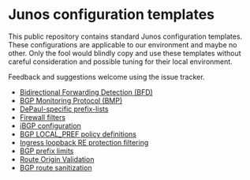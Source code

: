 # Junos configuration templates

This public repository contains standard Junos configuration templates.
These configurations are applicable to our environment and maybe no
other.  Only the fool would blindly copy and use these templates
without careful consideration and possible tuning for their local
environment.

Feedback and suggestions welcome using the issue tracker.

* [Bidirectional Forwarding Detection (BFD)](bfd.conf)
* [BGP Monitoring Protocol (BMP)](bmp.conf)
* [DePaul-specific prefix-lists](depaul.conf)
* [Firewall filters](firewall.conf)
* [iBGP configuration](ibgp.conf)
* [BGP LOCAL_PREF policy definitions](localpref.conf)
* [Ingress loopback RE protection filtering](loopback.conf)
* [BGP prefix limits](prefix-limit.conf)
* [Route Origin Validation](rov.conf)
* [BGP route sanitization](sanitize.conf)
